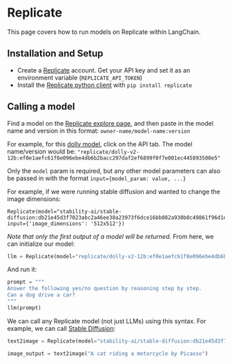 # Replicate
This page covers how to run models on Replicate within LangChain.

## Installation and Setup
- Create a [Replicate](https://replicate.com) account. Get your API key and set it as an environment variable (`REPLICATE_API_TOKEN`)
- Install the [Replicate python client](https://github.com/replicate/replicate-python) with `pip install replicate`

## Calling a model

Find a model on the [Replicate explore page](https://replicate.com/explore), and then paste in the model name and version in this format: `owner-name/model-name:version`

For example, for this [dolly model](https://replicate.com/replicate/dolly-v2-12b), click on the API tab. The model name/version would be: `"replicate/dolly-v2-12b:ef0e1aefc61f8e096ebe4db6b2bacc297daf2ef6899f0f7e001ec445893500e5"`

Only the `model` param is required, but any other model parameters can also be passed in with the format `input={model_param: value, ...}`


For example, if we were running stable diffusion and wanted to change the image dimensions:

```
Replicate(model="stability-ai/stable-diffusion:db21e45d3f7023abc2a46ee38a23973f6dce16bb082a930b0c49861f96d1e5bf", input={'image_dimensions': '512x512'})
```

*Note that only the first output of a model will be returned.*
From here, we can initialize our model:

```python
llm = Replicate(model="replicate/dolly-v2-12b:ef0e1aefc61f8e096ebe4db6b2bacc297daf2ef6899f0f7e001ec445893500e5")
```

And run it:

```python
prompt = """
Answer the following yes/no question by reasoning step by step.
Can a dog drive a car?
"""
llm(prompt)
```

We can call any Replicate model (not just LLMs) using this syntax. For example, we can call [Stable Diffusion](https://replicate.com/stability-ai/stable-diffusion):

```python
text2image = Replicate(model="stability-ai/stable-diffusion:db21e45d3f7023abc2a46ee38a23973f6dce16bb082a930b0c49861f96d1e5bf", input={'image_dimensions':'512x512'})

image_output = text2image("A cat riding a motorcycle by Picasso")
```
